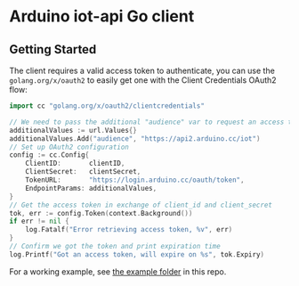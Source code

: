 # Arduino iot-api Go client

## Getting Started

The client requires a valid access token to authenticate, you can use the
`golang.org/x/oauth2` to easily get one with the Client Credentials OAuth2 flow:

```Go
import cc "golang.org/x/oauth2/clientcredentials"

// We need to pass the additional "audience" var to request an access token
additionalValues := url.Values{}
additionalValues.Add("audience", "https://api2.arduino.cc/iot")
// Set up OAuth2 configuration
config := cc.Config{
    ClientID:       clientID,
    ClientSecret:   clientSecret,
    TokenURL:       "https://login.arduino.cc/oauth/token",
    EndpointParams: additionalValues,
}
// Get the access token in exchange of client_id and client_secret
tok, err := config.Token(context.Background())
if err != nil {
    log.Fatalf("Error retrieving access token, %v", err)
}
// Confirm we got the token and print expiration time
log.Printf("Got an access token, will expire on %s", tok.Expiry)
```

For a working example, see [the example folder](./example) in this repo.
